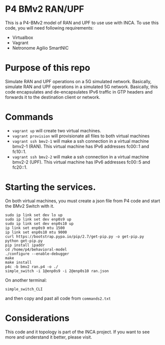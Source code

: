 # P4 BMv2 RAN/UPF
This is a P4-BMv2 model of RAN and UPF to use use with INCA. To use this code, you will need following requirements:

- Virtualbox
- Vagrant
- Netronome Agilio SmartNIC

# Purpose of this repo

Simulate RAN and UPF operations on a 5G simulated network. Basically, simulate RAN and UPF operations in a simulated 5G network. Basically, this code encapsulates and de-encapsulates IPv6 traffic in GTP headers and forwards it to the destination client or network. 

# Commands
- ``` vagrant up ``` will create two virtual machines.
- ``` vagrant provision ``` will provisionate all files to both virtual machines
- ``` vagrant ssh bmv2-1 ``` will make a ssh connection in a virtual machine bmv2-1 (RAN). This virtual machine has IPv6 addresses fc00::1 and fc10::1.
- ``` vagrant ssh bmv2-2 ``` will make a ssh connection in a virtual machine bmv2-2 (UPF). This virtual machine has IPv6 addresses fc00::5 and fc20::1.


# Starting the services.
On both virtual machines, you must create a json file from P4 code and start the BMv2 Switch with it.
```
sudo ip link set dev lo up 
sudo ip link set dev enp0s9 up
sudo ip link set dev enp0s10 up
ip link set enp0s9 mtu 1500
ip link set enp0s10 mtu 9000
curl https://bootstrap.pypa.io/pip/2.7/get-pip.py -o get-pip.py
python get-pip.py
pip install ipaddr
cd /home/p4/behavioral-model
./configure --enable-debugger
make
make install
p4c -b bmv2 ran.p4 -o ./
simple_switch -i 1@enp0s9 -i 2@enp0s10 ran.json
```
On another terminal:

```simple_switch_CLI```

and then copy and past all code from `commands2.txt`

# Considerations

This code and it topology is part of the INCA project. If you want to see more and understand it better, please visit. 
